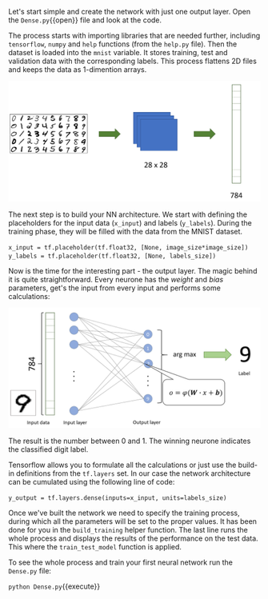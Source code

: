 Let's start simple and create the network with just one output layer. Open the `Dense.py`{{open}} file and look at the code.

The process starts with importing libraries that are needed further, including `tensorflow`, `numpy` and `help` functions (from the `help.py` file). Then the dataset is loaded into the `mnist` variable. It stores training, test and validation data with the corresponding labels. This process flattens 2D files and keeps the data as 1-dimention arrays.

![Flattened MNIST](assets/images/MNIST-flat.png)

The next step is to build your NN architecture. We start with defining the placeholders for the input data (`x_input`) and labels (`y_labels`). During the training phase, they will be filled with the data from the MNIST dataset.

`x_input = tf.placeholder(tf.float32, [None, image_size*image_size])
y_labels = tf.placeholder(tf.float32, [None, labels_size])
`

Now is the time for the interesting part - the output layer. The magic behind it is quite straightforward. Every neurone has the *weight* and *bias* parameters, get's the input from every input and performs some calculations:

![Dense output layer](assets/images/Dense.png)

The result is the number between 0 and 1. The winning neurone indicates the classified digit label.

Tensorflow allows you to formulate all the calculations or just use the build-in definitions from the `tf.layers` set. In our case the network architecture can be cumulated using the following line of code:

`y_output = tf.layers.dense(inputs=x_input, units=labels_size)`

Once we've built the network we need to specify the training process, during which all the parameters will be set to the proper values. It has been done for you in the `build_training` helper function. The last line runs the whole process and displays the results of the performance on the test data. This where the `train_test_model` function is applied.

To see the whole process and train your first neural network run the `Dense.py` file:

`python Dense.py`{{execute}}
